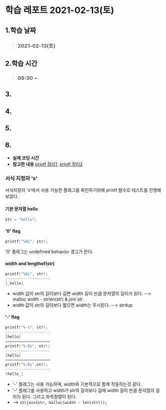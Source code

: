 # 학습 레포트 2021-02-13(토)
## 1.학습 날짜
> ### 2021-02-13(토)

## 2.학습 시간
> ### 09:30 ~ 

## 3.
## 4.
## 5.
## 6.
- **실제 코딩 시간**
- **참고한 내용** [printf 정리1](https://velog.io/@yamkim/42-Seoul-ftprintf3-type-s), [printf 정리2](https://malbongcode.tistory.com/147)

### 서식 지정자 's'
서식지정자 's'에서 사용 가능한 플래그를 확인하기위해 printf 함수로 테스트를 진행해 보았다.
#### 기본 문자열 hello
```c
str = "hello";
```
#### '0' flag
```c
printf("%0s", str);
```
'0' 플래그는 undefined behavior 경고가 뜬다.
#### width and lengthof(str)
```c
printf("%6s", str);
--------------------
[_hello]
```
- width 값이 str의 길이보다 길면 width 길이 만큼 문자열의 길이가 된다. --> malloc width - strlen(str) & join str
- width 값이 str의 길이보다 짧으면 width는 무시된다. --> strdup

#### '-' flag
```c
printf("%-s", str);
--------------------
[hello]
====================
printf("%-5s", str);
--------------------
[hello]
====================
printf("%-6s",str);
--------------------
[hello_]
```
- '-' 플래그는 사용 가능하며, width와 기본적으로 함께 작동하는것 같다.
- '-' 플래그를 사용하고 width가 str의 길이보다 길때 width 길이 만큼 문자열의 길이가 된다. 그리고 좌측정렬이 된다. 
- --> `strjoin(str, malloc(width - len(str)));`